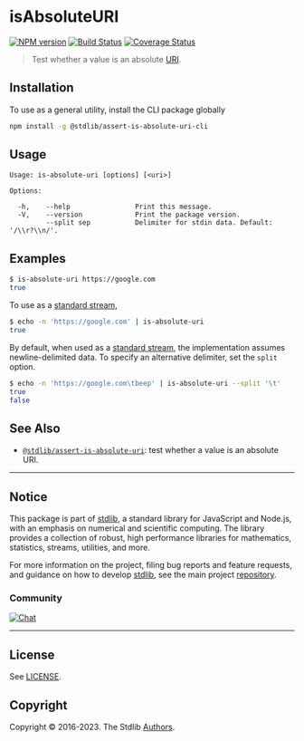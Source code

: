 <!--

@license Apache-2.0

Copyright (c) 2021 The Stdlib Authors.

Licensed under the Apache License, Version 2.0 (the "License");
you may not use this file except in compliance with the License.
You may obtain a copy of the License at

   http://www.apache.org/licenses/LICENSE-2.0

Unless required by applicable law or agreed to in writing, software
distributed under the License is distributed on an "AS IS" BASIS,
WITHOUT WARRANTIES OR CONDITIONS OF ANY KIND, either express or implied.
See the License for the specific language governing permissions and
limitations under the License.

-->

# isAbsoluteURI

[![NPM version][npm-image]][npm-url] [![Build Status][test-image]][test-url] [![Coverage Status][coverage-image]][coverage-url] <!-- [![dependencies][dependencies-image]][dependencies-url] -->

> Test whether a value is an absolute [URI][uri].

<!-- Section to include introductory text. Make sure to keep an empty line after the intro `section` element and another before the `/section` close. -->

<section class="intro">

</section>

<!-- /.intro -->

<!-- Package usage documentation. -->





<!-- Package usage notes. Make sure to keep an empty line after the `section` element and another before the `/section` close. -->



<!-- Package usage examples. -->




<!-- Section for describing a command-line interface. -->



<section class="cli">



<section class="installation">

## Installation

To use as a general utility, install the CLI package globally

```bash
npm install -g @stdlib/assert-is-absolute-uri-cli
```

</section>
<!-- CLI usage documentation. -->


<section class="usage">

## Usage

```text
Usage: is-absolute-uri [options] [<uri>]

Options:

  -h,    --help                Print this message.
  -V,    --version             Print the package version.
         --split sep           Delimiter for stdin data. Default: '/\\r?\\n/'.
```

</section>

<!-- /.usage -->

<!-- CLI usage notes. Make sure to keep an empty line after the `section` element and another before the `/section` close. -->

<section class="notes">

</section>

<!-- /.notes -->

<!-- CLI usage examples. -->

<section class="examples">

## Examples

```bash
$ is-absolute-uri https://google.com
true
```

To use as a [standard stream][standard-streams],

```bash
$ echo -n 'https://google.com' | is-absolute-uri
true
```

By default, when used as a [standard stream][standard-streams], the implementation assumes newline-delimited data. To specify an alternative delimiter, set the `split` option.

```bash
$ echo -n 'https://google.com\tbeep' | is-absolute-uri --split '\t'
true
false
```

</section>

<!-- /.examples -->

</section>

<!-- /.cli -->

<!-- Section to include cited references. If references are included, add a horizontal rule *before* the section. Make sure to keep an empty line after the `section` element and another before the `/section` close. -->

<section class="references">

</section>

<!-- /.references -->

<!-- Section for related `stdlib` packages. Do not manually edit this section, as it is automatically populated. -->

<section class="related">

## See Also

-   <span class="package-name">[`@stdlib/assert-is-absolute-uri`][@stdlib/assert-is-absolute-uri]</span><span class="delimiter">: </span><span class="description">test whether a value is an absolute URI.</span>


</section>

<!-- /.related -->

<!-- Section for all links. Make sure to keep an empty line after the `section` element and another before the `/section` close. -->


<section class="main-repo" >

* * *

## Notice

This package is part of [stdlib][stdlib], a standard library for JavaScript and Node.js, with an emphasis on numerical and scientific computing. The library provides a collection of robust, high performance libraries for mathematics, statistics, streams, utilities, and more.

For more information on the project, filing bug reports and feature requests, and guidance on how to develop [stdlib][stdlib], see the main project [repository][stdlib].

### Community

[![Chat][chat-image]][chat-url]

---

## License

See [LICENSE][stdlib-license].


## Copyright

Copyright &copy; 2016-2023. The Stdlib [Authors][stdlib-authors].

</section>

<!-- /.stdlib -->

<!-- Section for all links. Make sure to keep an empty line after the `section` element and another before the `/section` close. -->

<section class="links">

[npm-image]: http://img.shields.io/npm/v/@stdlib/assert-is-absolute-uri-cli.svg
[npm-url]: https://npmjs.org/package/@stdlib/assert-is-absolute-uri-cli

[test-image]: https://github.com/stdlib-js/assert-is-absolute-uri/actions/workflows/test.yml/badge.svg?branch=main
[test-url]: https://github.com/stdlib-js/assert-is-absolute-uri/actions/workflows/test.yml?query=branch:main

[coverage-image]: https://img.shields.io/codecov/c/github/stdlib-js/assert-is-absolute-uri/main.svg
[coverage-url]: https://codecov.io/github/stdlib-js/assert-is-absolute-uri?branch=main

<!--

[dependencies-image]: https://img.shields.io/david/stdlib-js/assert-is-absolute-uri.svg
[dependencies-url]: https://david-dm.org/stdlib-js/assert-is-absolute-uri/main

-->

[chat-image]: https://img.shields.io/gitter/room/stdlib-js/stdlib.svg
[chat-url]: https://app.gitter.im/#/room/#stdlib-js_stdlib:gitter.im

[stdlib]: https://github.com/stdlib-js/stdlib

[stdlib-authors]: https://github.com/stdlib-js/stdlib/graphs/contributors

[cli-section]: https://github.com/stdlib-js/assert-is-absolute-uri#cli
[cli-url]: https://github.com/stdlib-js/assert-is-absolute-uri/tree/cli
[@stdlib/assert-is-absolute-uri]: https://github.com/stdlib-js/assert-is-absolute-uri/tree/main

[umd]: https://github.com/umdjs/umd
[es-module]: https://developer.mozilla.org/en-US/docs/Web/JavaScript/Guide/Modules

[deno-url]: https://github.com/stdlib-js/assert-is-absolute-uri/tree/deno
[umd-url]: https://github.com/stdlib-js/assert-is-absolute-uri/tree/umd
[esm-url]: https://github.com/stdlib-js/assert-is-absolute-uri/tree/esm
[branches-url]: https://github.com/stdlib-js/assert-is-absolute-uri/blob/main/branches.md

[stdlib-license]: https://raw.githubusercontent.com/stdlib-js/assert-is-absolute-uri/main/LICENSE

[uri]: https://en.wikipedia.org/wiki/URI_scheme

[rfc-3986]: https://tools.ietf.org/html/rfc3986

[difference-url-uri]: https://danielmiessler.com/study/url-uri/

[standard-streams]: https://en.wikipedia.org/wiki/Standard_streams

</section>

<!-- /.links -->
